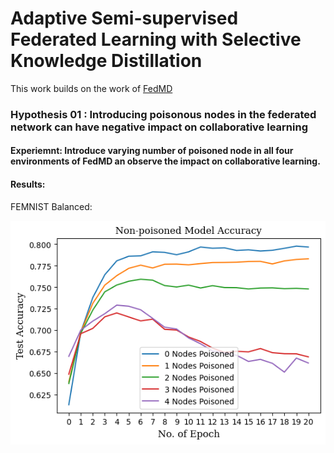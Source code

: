 # Adaptive Semi-supervised Federated Learning with Selective Knowledge Distillation

This work builds on the work of [FedMD](https://arxiv.org/abs/1910.03581)

### Hypothesis 01 : Introducing poisonous nodes in the federated network can have negative impact on collaborative learning

#### Experiemnt: Introduce varying number of poisoned node in all four environments of FedMD an observe the impact on collaborative learning.

#### Results:

FEMNIST Balanced:

![Poison variation: FEMNIST Balanced](thesis-fig\poison-var\femnist-balanced.png)